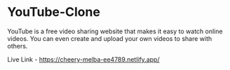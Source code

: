 # YouTube-Clone
YouTube is a free video sharing website that makes it easy to watch online videos. You can even create and upload your own videos to share with others.


Live Link - https://cheery-melba-ee4789.netlify.app/
